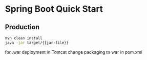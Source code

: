 # Spring Boot Quick Start

## Production
```bash
mvn clean install
java -jar target/{{jar-file}}
```

for .war deployment in Tomcat change packaging to war in pom.xml